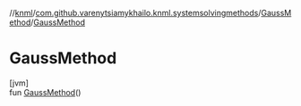 //[knml](../../../index.md)/[com.github.varenytsiamykhailo.knml.systemsolvingmethods](../index.md)/[GaussMethod](index.md)/[GaussMethod](-gauss-method.md)

# GaussMethod

[jvm]\
fun [GaussMethod](-gauss-method.md)()
